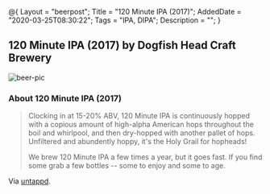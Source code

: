 @{
 Layout = "beerpost";
 Title = "120 Minute IPA (2017)";
 AddedDate = "2020-03-25T08:30:22";
 Tags = "IPA, DIPA";
 Description = "";
 }
 

## 120 Minute IPA (2017) by Dogfish Head Craft Brewery

![beer-pic]

### About 120 Minute IPA (2017)

> Clocking in at 15-20% ABV, 120 Minute IPA is continuously hopped with a copious amount of high-alpha American hops throughout the boil and whirlpool, and then dry-hopped with another pallet of hops. Unfiltered and abundently hoppy, it's the Holy Grail for hopheads!
>
> We brew 120 Minute IPA a few times a year, but it goes fast. If you find some grab a few bottles -- some to enjoy and some to age.

Via [untappd][untappd-url].

[untappd-url]: <https://untappd.com//b/dogfish-head-craft-brewery-120-minute-ipa-2017/2043499>
[beer-pic]: https://jasonpowley.com/assets/img/2020-03-25-120-minute-ipa-2017.jpeg "120 Minute IPA (2017) by Dogfish Head Craft Brewery"
